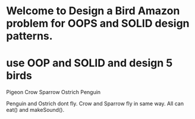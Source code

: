 # Welcome to Design a Bird Amazon problem for OOPS and SOLID design patterns.

# use OOP and SOLID and design 5 birds

Pigeon
Crow
Sparrow
Ostrich
Penguin

Penguin and Ostrich dont fly.
Crow and Sparrow fly in same way.
All can eat() and makeSound().
